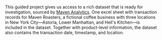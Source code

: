 This guided project gives us access to a rich dataset that is ready for investigation, sourced by [Maven Analytics](https://medium.com/@Mamuu_03/my-first-excel-dashboard-coffee-shop-sales-analysis-0ba6db870b60). One excel sheet with transaction records for Maven Roasters, a fictional coffee business with three locations in New York City—Astoria, Lower Manhattan, and Hell's Kitchen—is included in the dataset. Together with product-level information, the dataset also contains the transaction date, timestamp, and location.
